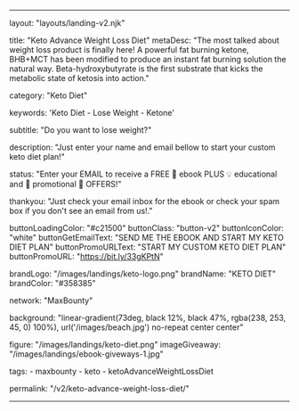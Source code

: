 ---

layout: "layouts/landing-v2.njk"

title: "Keto Advance Weight Loss Diet"
metaDesc: "The most talked about weight loss product is finally here! A powerful fat burning ketone, BHB+MCT has been modified to produce an instant fat burning solution the natural way. Beta-hydroxybutyrate is the first substrate that kicks the metabolic state of ketosis into action."

category: "Keto Diet"

keywords: 'Keto Diet - Lose Weight  - Ketone'

subtitle: "Do you want to lose weight?"

description: "Just enter your name and email bellow to start your custom keto diet plan!"

status: "Enter your EMAIL to receive  a  FREE  📗  ebook PLUS 💡  educational and  🎁   promotional 🔔 OFFERS!"

thankyou: "Just check your email inbox for the ebook or check your spam box if you don't see an email from us!."

buttonLoadingColor: "#c21500"
buttonClass: "button-v2"
buttonIconColor: "white"
buttonGetEmailText: "SEND ME THE  EBOOK AND START MY KETO DIET PLAN"
buttonPromoURLText: "START MY CUSTOM KETO DIET PLAN"
buttonPromoURL: "https://bit.ly/33gKPtN"

brandLogo: "/images/landings/keto-logo.png"
brandName: "KETO DIET" 
brandColor: "#358385"

network: "MaxBounty"

background: "linear-gradient(73deg, black 12%, black 47%, rgba(238, 253, 45, 0) 100%), url('/images/beach.jpg') no-repeat center center"

figure: "/images/landings/keto-diet.png"
imageGiveaway: "/images/landings/ebook-giveways-1.jpg"

tags: 
    - maxbounty
    - keto
    - ketoAdvanceWeightLossDiet

permalink: "/v2/keto-advance-weight-loss-diet/"

---